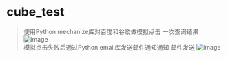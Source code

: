 # cube_test
>使用Python mechanize库对百度和谷歌做模拟点击
一次查询结果
![image](https://github.com/scu-igroup/cube_test/blob/master/Images/3.png)  
>模拟点击失败后通过Python email库发送邮件通知通知
邮件发送
![image](https://github.com/scu-igroup/cube_test/blob/master/Images/1.png)
